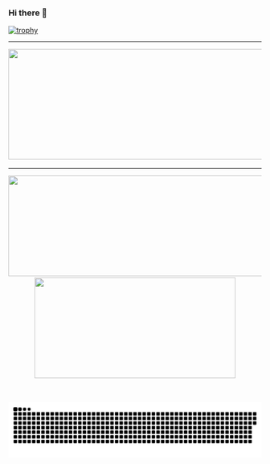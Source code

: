 ### Hi there 👋

[![trophy](https://github-profile-trophy.vercel.app/?username=adm1nsys&title=Stars,Followers,Commits,Repositories,MultipleLang,PullRequest&theme=onedark)](https://github.com/ryo-ma/github-profile-trophy)




---

  
<p align="center">
  <img width="800" height="220" src="https://streak-stats.demolab.com?user=adm1nsys&theme=highcontrast&hide_border=true&border_radius=5&card_width=800">
</p>


---




<p align="center">
  <img width="600" height="200" src="https://github-readme-stats.vercel.app/api?username=adm1nsys&show_icons=true&theme=vision-friendly-dark">
  <img width="400" height="200" src="https://github-readme-stats.vercel.app/api/top-langs/?username=adm1nsys&size_weight=0.15&count_weight=0.5&layout=compact&theme=vision-friendly-dark">
</p>
 


<div id="header" align="center">
  <img src="https://komarev.com/ghpvc/?username=adm1nsys&style=for-the-badge&color=orange" alt=""/>
</div>


<p align="center">
 <img width="1000" src="assets/github-snake.svg" alt="snake"/>
</p>

